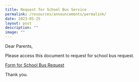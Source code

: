 ```yaml
---
title: Request for School Bus Service
permalink: /resources/announcements/permalink/
date: 2023-05-25
layout: post
description: ""
image: ""
---
```

Dear Parents,

Please access this document to request for school bus request.

[Form for School Bus Request](/files/2023_sky%20bus%20request%20form_parents.pdf)

Thank you.